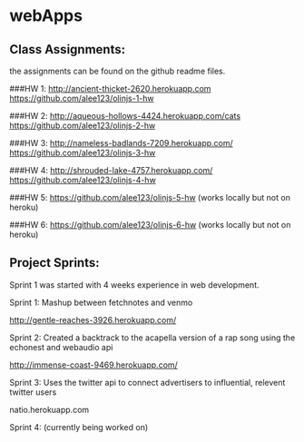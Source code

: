 webApps
=======

## Class Assignments:
the assignments can be found on the github readme files.

###HW 1:
http://ancient-thicket-2620.herokuapp.com
https://github.com/alee123/olinjs-1-hw

###HW 2:
http://aqueous-hollows-4424.herokuapp.com/cats
https://github.com/alee123/olinjs-2-hw

###HW 3:
http://nameless-badlands-7209.herokuapp.com/
https://github.com/alee123/olinjs-3-hw

###HW 4:
http://shrouded-lake-4757.herokuapp.com/
https://github.com/alee123/olinjs-4-hw

###HW 5: 
https://github.com/alee123/olinjs-5-hw
(works locally but not on heroku)

###HW 6:
https://github.com/alee123/olinjs-6-hw
(works locally but not on heroku)



## Project Sprints:
Sprint 1 was started with 4 weeks experience in web development. 

Sprint 1: 
Mashup between fetchnotes and venmo

http://gentle-reaches-3926.herokuapp.com/

Sprint 2: 
Created a backtrack to the acapella version of a rap song using the echonest and webaudio api

http://immense-coast-9469.herokuapp.com/

Sprint 3: 
Uses the twitter api to connect advertisers to influential, relevent twitter users

natio.herokuapp.com

Sprint 4:
(currently being worked on)